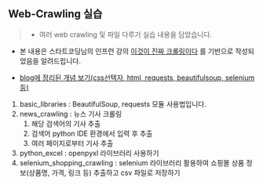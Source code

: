## Web-Crawling 실습
> - 여러 web crawling 및 파일 다루기 실습 내용을 담았습니다.
- 본 내용은 스타트코딩님의 인프런 강의 [이것이 진짜 크롤링이다](https://www.inflearn.com/course/%ED%8C%8C%EC%9D%B4%EC%8D%AC-%ED%81%AC%EB%A1%A4%EB%A7%81-%EA%B8%B0%EC%B4%88) 를 기반으로 작성되었음을 알려드립니다.


- [blog에 정리된 개념 보기(css선택자, html, requests, beautifulsoup, selenium 등)](https://velog.io/@crosstar1228/series/web-crawling)

1. basic_libraries : BeautifulSoup, requests 모듈 사용법입니다.
2. news_crawling : 뉴스 기사 크롤링
    1. 해당 검색어의 기사 추출
    2. 검색어 python IDE 환경에서 입력 후 추출
    3. 여러 페이지로부터 기사 추출
3. python_excel : openpyxl 라이브러리 사용하기
4. selenium_shopping_crawling : selenium 라이브러리 활용하여 쇼핑몰 상품 정보(상품명, 가격, 링크 등) 추출하고 csv 파일로 저장하기